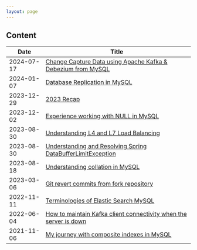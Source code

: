 ```yaml
---
layout: page
---
```

## Content

| Date       | Title                                                                                                                                                                    |
|------------|--------------------------------------------------------------------------------------------------------------------------------------------------------------------------|
| 2024-07-17 | [Change Capture Data using Apache Kafka & Debezium from MySQL](https://thachlp.github.io/2024-07-17-cdc-with-debezium-kafka-from-mysql/)                                      |
| 2024-01-07 | [Database Replication in MySQL](https://thachlp.github.io/2024-01-07-database-replication-in-mysql/)                                                                     |
| 2023-12-29 | [2023 Recap](https://thachlp.github.io/2023-12-29-2023-recap/)                                                                                                           |
| 2023-12-02 | [Experience working with NULL in MySQL](https://thachlp.github.io/2023-12-02-experience-working-with-null-in-mysql/)                                                     |
| 2023-08-30 | [Understanding L4 and L7 Load Balancing](https://thachlp.github.io/2023-10-29-understand-l4-and-l7-load-balancing/)                                                      |
| 2023-08-30 | [Understanding and Resolving Spring DataBufferLimitException](https://thachlp.github.io/2023-08-30-understanding-and-resolving-spring-databufferlimitexception/)         |
| 2023-08-18 | [Understanding collation in MySQL](https://thachlp.github.io/2023-08-18-understanding-collation-in-mysql/)                                                               |
| 2023-03-06 | [Git revert commits from fork repository](https://thachlp.github.io/2023-03-06-git-revert-commit-fork-repository/)                                                       |
| 2022-11-11 | [Terminologies of Elastic Search MySQL](https://thachlp.github.io/2022-11-11-sql-vs-elasticsearch/)                                                                      |
| 2022-06-04 | [How to maintain Kafka client connectivity when the server is down](https://thachlp.github.io/2022-06-04-how-maitain-kafka-client-connectivity-when-the-server-is-down/) |
| 2021-11-06 | [My journey with composite indexes in MySQL](https://thachlp.github.io/2021-11-06-experience-with-composite-index-in-mysql/)                                             |
